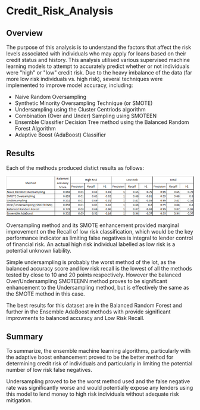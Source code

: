 # Credit_Risk_Analysis

## Overview

The purpose of this analysis is to understand the factors that affect the risk levels associated with individuals who may apply for loans based on their credit status and history.  This analysis utilised various supervised machine learning models to attempt to accurately predict whether or not individuals were "high" or "low" credit risk.  Due to the heavy imbalance of the data (far more low risk individuals vs. high risk), several techniques were implemented to improve model accuracy, including:
- Naive Random Oversampling
- Synthetic Minority Oversampling Technique (or SMOTE)
- Undersampling using the Cluster Centriods algorithm
- Combination (Over and Under) Sampling using SMOTEEN
- Ensemble Classifier Decision Tree method using the Balanced Random Forest Algorithm
- Adaptive Boost (AdaBoost) Classifier

## Results

Each of the methods produced distict results as follows:

![Results_Table](/Resources/Methods_Results_Table.png)

Oversampling method and its SMOTE enhancement provided marginal improvement on the Recall of low risk classification, which would be the key performance indicator as limiting false negatives is integral to lender control of financial risk.  An actual high risk individual labelled as low risk is a potential unknown liability.

Simple undersampling is probably the worst method of the lot, as the balanced accuracy score and low risk recall is the lowest of all the methods tested by close to 10 and 20 points respectively.  However the balanced Over/Undersampling SMOTEENN method proves to be significant enhancement to the Undersampling method, but is effectively the same as the SMOTE method in this case.

The best results for this dataset are in the Balanced Random Forest and further in the Ensemble AdaBoost methods with provide significant improvments to balanced accuracy and Low Risk Recall.

## Summary

To summarize, the ensemble machine learning algorithms, particularly with the adaptive boost enhancement proved to be the better method for determining credit risk of individuals and particularly in limiting the potential number of low risk false negatives.

Undersampling proved to be the worst method used and the false negative rate was significantly worse and would potentially expose any lenders using this model to lend money to high risk individuals without adequate risk mitigation.

